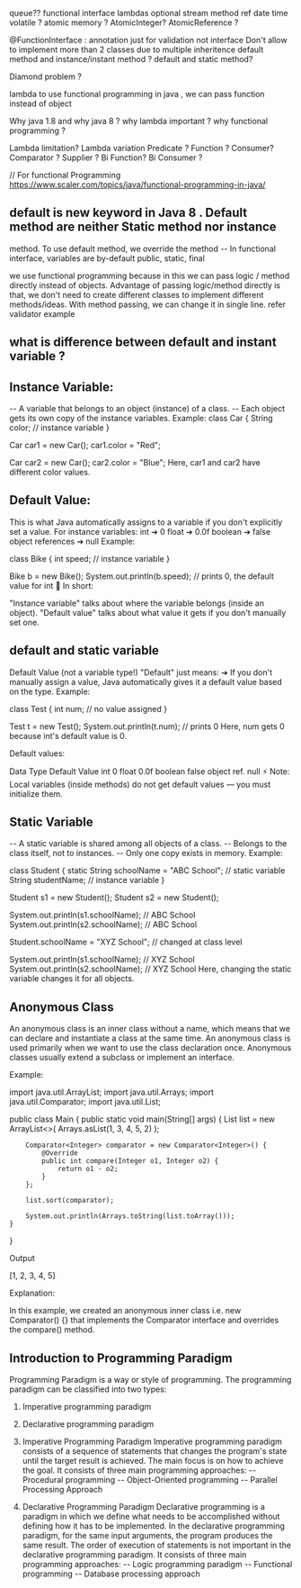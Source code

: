 queue??
functional interface
lambdas
optional
stream
method ref
date time
volatile ?
atomic memory ?
AtomicInteger?
AtomicReference ?


@FunctionInterface : annotation just for validation not interface
Don't allow to implement more than 2 classes due to multiple inheritence
default method and instance/instant method ?
default and static method?

Diamond problem ?

lambda to use functional programming in java , we can pass function instead of object

Why java 1.8 and why java 8 ?
why lambda important ?
why functional programming ?

Lambda limitation?
Lambda variation
Predicate ?
Function ?
Consumer?
Comparator ?
Supplier ?
Bi Function?
Bi Consumer ?


// For functional Programming
https://www.scaler.com/topics/java/functional-programming-in-java/ 

## default is new keyword in Java 8 . Default method are neither Static method nor instance 
method. To use default method, we override the method
-- In functional interface, variables are by-default public, static, final

we use functional programming because in this we can pass logic / method directly instead of
objects. Advantage of passing logic/method directly is that, we don't need to create different 
classes to implement different methods/ideas. With method passing, we can change it in single
line. refer validator example

## what is difference between default and instant variable ?

## Instance Variable:
-- A variable that belongs to an object (instance) of a class.
-- Each object gets its own copy of the instance variables.
Example:
class Car {
String color;  // instance variable
}

Car car1 = new Car();
car1.color = "Red";

Car car2 = new Car();
car2.color = "Blue";
Here, car1 and car2 have different color values.

## Default Value:
This is what Java automatically assigns to a variable if you don't explicitly set a value.
For instance variables:
int ➔ 0
float ➔ 0.0f
boolean ➔ false
object references ➔ null
Example:

class Bike {
int speed;  // instance variable
}

Bike b = new Bike();
System.out.println(b.speed);  // prints 0, the default value for int
🔵 In short:

"Instance variable" talks about where the variable belongs (inside an object).
"Default value" talks about what value it gets if you don't manually set one.


## default and static variable

Default Value (not a variable type!)
"Default" just means:
➔ If you don't manually assign a value, Java automatically gives it a default value based on the type.
Example:

class Test {
int num;    // no value assigned
}

Test t = new Test();
System.out.println(t.num);  // prints 0
Here, num gets 0 because int's default value is 0.

Default values:

Data Type	Default Value
int	0
float	0.0f
boolean	false
object ref.	null
⚡ Note: Local variables (inside methods) do not get default values — you must initialize them.

## Static Variable
-- A static variable is shared among all objects of a class.
-- Belongs to the class itself, not to instances.
-- Only one copy exists in memory.
Example:

class Student {
static String schoolName = "ABC School"; // static variable
String studentName;                       // instance variable
}

Student s1 = new Student();
Student s2 = new Student();

System.out.println(s1.schoolName);  // ABC School
System.out.println(s2.schoolName);  // ABC School

Student.schoolName = "XYZ School";   // changed at class level

System.out.println(s1.schoolName);  // XYZ School
System.out.println(s2.schoolName);  // XYZ School
Here, changing the static variable changes it for all objects.

## Anonymous Class
  An anonymous class is an inner class without a name, which means that we can declare and 
  instantiate a class at the same time. An anonymous class is used primarily when we want to 
  use the class declaration once. Anonymous classes usually extend a subclass or implement an
  interface.

Example:

import java.util.ArrayList;
import java.util.Arrays;
import java.util.Comparator;
import java.util.List;

public class Main {
public static void main(String[] args) {
List<Integer> list = new ArrayList<>(
Arrays.asList(1, 3, 4, 5, 2)
);

        Comparator<Integer> comparator = new Comparator<Integer>() {
            @Override
            public int compare(Integer o1, Integer o2) {
                return o1 - o2;
            }
        };

        list.sort(comparator);

        System.out.println(Arrays.toString(list.toArray())); 
    }
}

Output

[1, 2, 3, 4, 5]

Explanation:

In this example, we created an anonymous inner class i.e. new Comparator<Integer>() {} 
that implements the Comparator interface and overrides the compare() method.

## Introduction to Programming Paradigm
Programming Paradigm is a way or style of programming. The programming paradigm can be 
classified into two types:

1. Imperative programming paradigm
2. Declarative programming paradigm

1. Imperative Programming Paradigm
   Imperative programming paradigm consists of a sequence of statements that changes the 
   program's state until the target result is achieved. The main focus is on how to achieve 
   the goal. It consists of three main programming approaches:
-- Procedural programming
-- Object-Oriented programming
-- Parallel Processing Approach
2. Declarative Programming Paradigm
   Declarative programming is a paradigm in which we define what needs to be accomplished without
   defining how it has to be implemented. In the declarative programming paradigm, for the same 
   input arguments, the program produces the same result. The order of execution of statements 
   is not important in the declarative programming paradigm. It consists of three main programming
   approaches:
-- Logic programming paradigm
-- Functional programming
-- Database processing approach